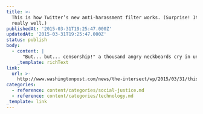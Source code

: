 ```yaml
---
title: >-
  This is how Twitter’s new anti-harassment filter works. (Surprise! It works
  really well.)
publishedAt: '2015-03-31T19:25:47.000Z'
updatedAt: '2015-03-31T19:25:47.000Z'
status: publish
body:
  - content: |
      "But... but... censorship!" a thousand angry neckbeards cry in unison.
    _template: richText
link:
  url: >-
    http://www.washingtonpost.com/news/the-intersect/wp/2015/03/31/this-is-how-twitters-new-anti-harassment-filter-works-surprise-it-works-really-well/
categories:
  - reference: content/categories/social-justice.md
  - reference: content/categories/technology.md
_template: link
---
```



